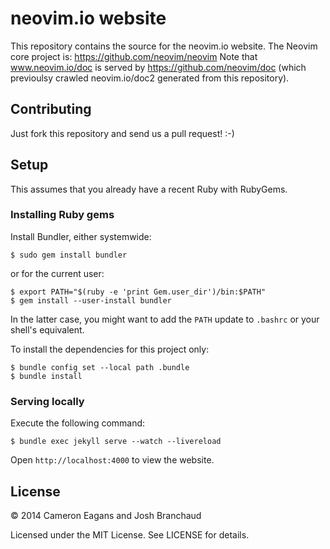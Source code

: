 # neovim.io website

This repository contains the source for the neovim.io website. The Neovim core
project is: https://github.com/neovim/neovim
Note that www.neovim.io/doc is served by https://github.com/neovim/doc (which
previoulsy crawled neovim.io/doc2 generated from this repository).

## Contributing

Just fork this repository and send us a pull request! :-)

## Setup

This assumes that you already have a recent Ruby with RubyGems.

### Installing Ruby gems

Install Bundler, either systemwide:

    $ sudo gem install bundler

or for the current user:

    $ export PATH="$(ruby -e 'print Gem.user_dir')/bin:$PATH"
    $ gem install --user-install bundler

In the latter case, you might want to add the `PATH` update to `.bashrc` or your shell's equivalent.

To install the dependencies for this project only:

    $ bundle config set --local path .bundle
    $ bundle install

### Serving locally

Execute the following command:

    $ bundle exec jekyll serve --watch --livereload

Open `http://localhost:4000` to view the website.

## License

&copy; 2014 Cameron Eagans and Josh Branchaud

Licensed under the MIT License. See LICENSE for details.

